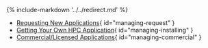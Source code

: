 {% include-markdown '../../redirect.md' %}

- [Requesting New Applications](/user-guide/tools-apps/overview){ id="managing-request" }
- [Getting Your Own HPC Application](/user-guide/tools-apps/overview){ id="managing-installing" }
- [Commercial/Licensed Applications](/user-guide/tools-apps/overview){ id="managing-commercial" }

